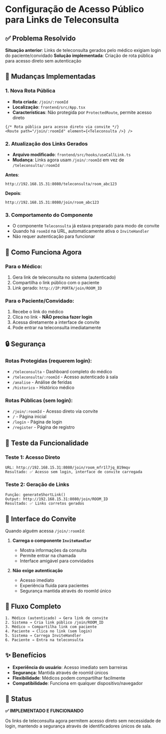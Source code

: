 # Configuração de Acesso Público para Links de Teleconsulta

## ✅ Problema Resolvido

**Situação anterior**: Links de teleconsulta gerados pelo médico exigiam login do paciente/convidado
**Solução implementada**: Criação de rota pública para acesso direto sem autenticação

## 🔧 Mudanças Implementadas

### 1. **Nova Rota Pública**
- **Rota criada**: `/join/:roomId`
- **Localização**: `frontend/src/App.tsx`
- **Características**: Não protegida por `ProtectedRoute`, permite acesso direto

```tsx
{/* Rota pública para acesso direto via convite */}
<Route path="/join/:roomId" element={<Teleconsulta />} />
```

### 2. **Atualização dos Links Gerados**
- **Arquivo modificado**: `frontend/src/hooks/useCallLink.ts`
- **Mudança**: Links agora usam `/join/:roomId` em vez de `/teleconsulta/:roomId`

**Antes**:
```
http://192.168.15.31:8080/teleconsulta/room_abc123
```

**Depois**:
```
http://192.168.15.31:8080/join/room_abc123
```

### 3. **Comportamento do Componente**
- O componente `Teleconsulta` já estava preparado para modo de convite
- Quando há `roomId` na URL, automaticamente ativa o `InviteHandler`
- Não requer autenticação para funcionar

## 🎯 Como Funciona Agora

### Para o Médico:
1. Gera link de teleconsulta no sistema (autenticado)
2. Compartilha o link público com o paciente
3. Link gerado: `http://IP:PORTA/join/ROOM_ID`

### Para o Paciente/Convidado:
1. Recebe o link do médico
2. Clica no link - **NÃO precisa fazer login**
3. Acessa diretamente a interface de convite
4. Pode entrar na teleconsulta imediatamente

## 🔒 Segurança

### Rotas Protegidas (requerem login):
- `/teleconsulta` - Dashboard completo do médico
- `/teleconsulta/:roomId` - Acesso autenticado à sala
- `/analise` - Análise de feridas
- `/historico` - Histórico médico

### Rotas Públicas (sem login):
- `/join/:roomId` - Acesso direto via convite
- `/` - Página inicial
- `/login` - Página de login
- `/register` - Página de registro

## 🧪 Teste da Funcionalidade

### Teste 1: Acesso Direto
```
URL: http://192.168.15.31:8080/join/room_mfr1l7jq_819mqv
Resultado: ✅ Acesso sem login, interface de convite carregada
```

### Teste 2: Geração de Links
```
Função: generateShortLink()
Output: http://192.168.15.31:8080/join/ROOM_ID
Resultado: ✅ Links corretos gerados
```

## 📱 Interface do Convite

Quando alguém acessa `/join/:roomId`:

1. **Carrega o componente `InviteHandler`**
   - Mostra informações da consulta
   - Permite entrar na chamada
   - Interface amigável para convidados

2. **Não exige autenticação**
   - Acesso imediato
   - Experiência fluida para pacientes
   - Segurança mantida através do roomId único

## 🔄 Fluxo Completo

```
1. Médico (autenticado) → Gera link de convite
2. Sistema → Cria link público /join/ROOM_ID
3. Médico → Compartilha link com paciente
4. Paciente → Clica no link (sem login)
5. Sistema → Carrega InviteHandler
6. Paciente → Entra na teleconsulta
```

## ✨ Benefícios

- **Experiência do usuário**: Acesso imediato sem barreiras
- **Segurança**: Mantida através de roomId únicos
- **Flexibilidade**: Médicos podem compartilhar facilmente
- **Compatibilidade**: Funciona em qualquer dispositivo/navegador

## 🎉 Status

**✅ IMPLEMENTADO E FUNCIONANDO**

Os links de teleconsulta agora permitem acesso direto sem necessidade de login, mantendo a segurança através de identificadores únicos de sala.